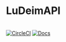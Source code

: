 # LuDeimAPI 
<br> [![CircleCI](https://circleci.com/gh/Topl/LuDeimAPI/tree/master.svg?style=shield)](https://circleci.com/gh/Topl/LuDeimAPI/tree/master)
[![Docs](https://readthedocs.org/projects/ludeimapi/badge/?version=latest&style=flat)](https://ludeimapi.readthedocs.io/en/latest/)

